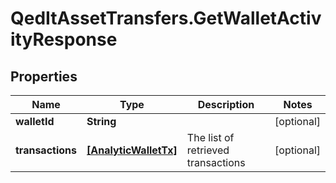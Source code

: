 # QedItAssetTransfers.GetWalletActivityResponse

## Properties
Name | Type | Description | Notes
------------ | ------------- | ------------- | -------------
**walletId** | **String** |  | [optional] 
**transactions** | [**[AnalyticWalletTx]**](AnalyticWalletTx.md) | The list of retrieved transactions | [optional] 


